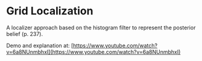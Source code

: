 Grid Localization
=================

A localizer approach based on the histogram filter to represent the posterior belief (p. 237).

Demo and explanation at: [https://www.youtube.com/watch?v=6a8NUnmbhxI](https://www.youtube.com/watch?v=6a8NUnmbhxI)
